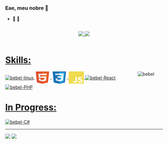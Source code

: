 ### Eae, meu nobre 👋

- 🌱 🤙

<br>
<div align="center">
  <a href="https://github.com/Bebel132">
  <img height="150em" src="https://github-readme-stats.vercel.app/api?username=Bebel132&show_icons=true&theme=dracula&include_all_commits=true&count_private=true"/>
  <img height="150em" src="https://github-readme-stats.vercel.app/api/top-langs/?username=Bebel132&layout=compact&langs_count=7&theme=dracula"/>
</div>
<br>
<div style="display: inline_block; align-items: center;">
  <h1>Skills: </h1>
  <img align="center" alt="bebel-linux" height="40" width="50" src="https://cdn.jsdelivr.net/gh/devicons/devicon/icons/linux/linux-original.svg"/>
  <img align="center" alt="bebel-HTML" height="40" width="50" src="https://raw.githubusercontent.com/devicons/devicon/master/icons/html5/html5-original.svg">
  <img align="center" alt="bebel-CSS" height="40" width="50" src="https://raw.githubusercontent.com/devicons/devicon/master/icons/css3/css3-original.svg">
  <img align="center" alt="bebel-Js" height="40" width="50" src="https://raw.githubusercontent.com/devicons/devicon/master/icons/javascript/javascript-plain.svg">
  <img align="center" alt="bebel-React" height="40" width="50" src="https://cdn.jsdelivr.net/gh/devicons/devicon@latest/icons/react/react-original.svg" />
  <img align="right" alt="bebel" height="80" width="80" src="https://iili.io/3JPT96J.png">
  <img align="center" alt="bebel-PHP" height="40" width="50" src="https://cdn.jsdelivr.net/gh/devicons/devicon/icons/php/php-plain.svg" />
  <h1>In Progress:</h1>
  <img align="center" alt="bebel-C#" height="40" width="50" src="https://cdn.jsdelivr.net/gh/devicons/devicon@latest/icons/csharp/csharp-original.svg" />
          
</div>
  
<hr>
  
<div> 
  <a href="https://www.instagram.com/bebenio132/" target="_blank"><img src="https://img.shields.io/badge/-Instagram-%23E4405F?style=for-the-badge&logo=instagram&logoColor=white"></a>
  <a href ="mailto:emanuel2005batista@gmail.com"><img src="https://img.shields.io/badge/-Gmail-%23333?style=for-the-badge&logo=gmail&logoColor=white"></a>
  
 
</div>
